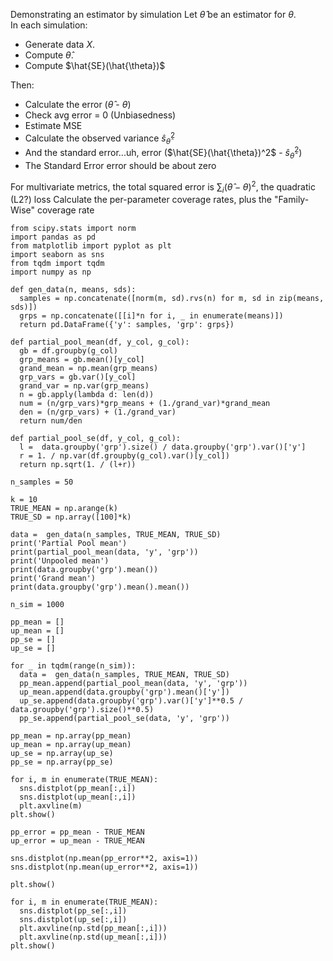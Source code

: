 Demonstrating an estimator by simulation 
Let $\hat{\theta}$ be an estimator for $\theta$.  
In each simulation: 
- Generate data $X$. 
- Compute $\hat{\theta}$. 
- Compute $\hat{SE}(\hat{\theta})$ 

Then: 
- Calculate the error ($\hat{\theta}$ -  $\theta$) 
- Check avg error = 0 (Unbiasedness)
- Estimate MSE 
- Calculate the observed variance $\hat{s}^2_{\hat{\theta}}$ 
- And the standard error...uh, error ($\hat{SE}(\hat{\theta})^2$ - $\hat{s}^2_{\hat{\theta}}$)
- The Standard Error error should be about zero 

For multivariate metrics, the total squared error is $\sum_i (\hat{\theta} -  \theta)^2$, the quadratic (L2?) loss
Calculate the per-parameter coverage rates, plus the "Family-Wise" coverage rate

```
from scipy.stats import norm
import pandas as pd
from matplotlib import pyplot as plt
import seaborn as sns
from tqdm import tqdm
import numpy as np

def gen_data(n, means, sds):
  samples = np.concatenate([norm(m, sd).rvs(n) for m, sd in zip(means, sds)])
  grps = np.concatenate([[i]*n for i, _ in enumerate(means)])
  return pd.DataFrame({'y': samples, 'grp': grps})

def partial_pool_mean(df, y_col, g_col):
  gb = df.groupby(g_col)
  grp_means = gb.mean()[y_col]
  grand_mean = np.mean(grp_means)
  grp_vars = gb.var()[y_col]
  grand_var = np.var(grp_means)
  n = gb.apply(lambda d: len(d))
  num = (n/grp_vars)*grp_means + (1./grand_var)*grand_mean
  den = (n/grp_vars) + (1./grand_var)
  return num/den

def partial_pool_se(df, y_col, g_col):
  l =  data.groupby('grp').size() / data.groupby('grp').var()['y']
  r = 1. / np.var(df.groupby(g_col).var()[y_col])
  return np.sqrt(1. / (l+r))
  
n_samples = 50
  
k = 10
TRUE_MEAN = np.arange(k)
TRUE_SD = np.array([100]*k)
  
data =  gen_data(n_samples, TRUE_MEAN, TRUE_SD)
print('Partial Pool mean')
print(partial_pool_mean(data, 'y', 'grp'))
print('Unpooled mean')
print(data.groupby('grp').mean())
print('Grand mean')
print(data.groupby('grp').mean().mean())

n_sim = 1000

pp_mean = []
up_mean = []
pp_se = []
up_se = []

for _ in tqdm(range(n_sim)):
  data =  gen_data(n_samples, TRUE_MEAN, TRUE_SD)
  pp_mean.append(partial_pool_mean(data, 'y', 'grp'))
  up_mean.append(data.groupby('grp').mean()['y'])
  up_se.append(data.groupby('grp').var()['y']**0.5 / data.groupby('grp').size()**0.5)
  pp_se.append(partial_pool_se(data, 'y', 'grp'))
  
pp_mean = np.array(pp_mean)
up_mean = np.array(up_mean)
up_se = np.array(up_se)
pp_se = np.array(pp_se)

for i, m in enumerate(TRUE_MEAN):
  sns.distplot(pp_mean[:,i])
  sns.distplot(up_mean[:,i])
  plt.axvline(m)
plt.show()

pp_error = pp_mean - TRUE_MEAN
up_error = up_mean - TRUE_MEAN

sns.distplot(np.mean(pp_error**2, axis=1))
sns.distplot(np.mean(up_error**2, axis=1))

plt.show()

for i, m in enumerate(TRUE_MEAN):
  sns.distplot(pp_se[:,i])
  sns.distplot(up_se[:,i])
  plt.axvline(np.std(pp_mean[:,i]))
  plt.axvline(np.std(up_mean[:,i]))
plt.show()
```
